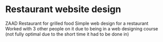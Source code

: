 # Restaurant website design
 ZAAD Restaurant for grilled food 
 Simple web design for a restaurant 
 Worked with 3 other people on it due to being in a web designing course
 (not fully optimal due to the short time it had to be done in)
